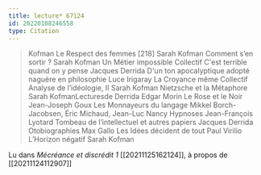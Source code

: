```yaml
---
title: lecture* 67124
id: 20220108246558
type: Citation
---
```


> Kofman Le Respect des femmes [218] Sarah Kofman Comment s’en sortir ? Sarah Kofman Un Métier impossible Collectif C'est terrible quand on y pense Jacques Derrida D'un ton apocalyptique adopté naguère en philosophie Luce Irigaray La Croyance même Collectif Analyse de l’idéologie, II Sarah Kofman Nietzsche et la Métaphore Sarah KofmanLecturesde Derrida Edgar Morin Le Rose et le Noir Jean-Joseph Goux Les Monnayeurs du langage Mikkel Borch-Jacobsen, Éric Michaud, Jean-Luc Nancy Hypnoses Jean-François Lyotard Tombeau de l’intellectuel et autres papiers Jacques Derrida Otobiographies Max Gallo Les Idées décident de tout Paul Virilio L’Horizon négatif Sarah Kofman

Lu dans *Mécréance et discrédit 1* [[20211125162124]], à propos de [[20211124112907]]
